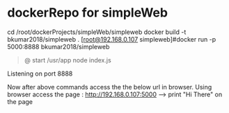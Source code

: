 # dockerRepo for simpleWeb

cd /root/dockerProjects/simpleWeb/simpleweb
docker build -t bkumar2018/simpleweb .
[root@192.168.0.107 simpleweb]#docker run -p 5000:8888 bkumar2018/simpleweb
> @ start /usr/app
> node index.js

Listening on port 8888

Now after above commands access the the below url in browser.
Using browser access the page : http://192.168.0.107:5000  --> print "Hi There" on the page 

